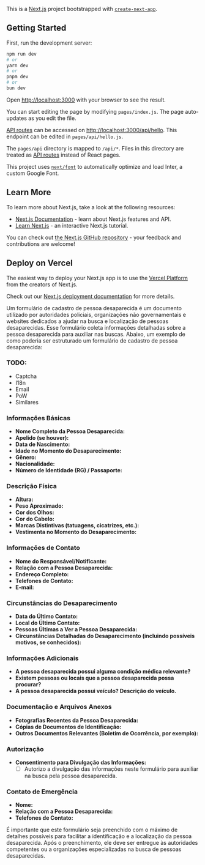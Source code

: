 This is a [Next.js](https://nextjs.org/) project bootstrapped with [`create-next-app`](https://github.com/vercel/next.js/tree/canary/packages/create-next-app).

## Getting Started

First, run the development server:

```bash
npm run dev
# or
yarn dev
# or
pnpm dev
# or
bun dev
```

Open [http://localhost:3000](http://localhost:3000) with your browser to see the result.

You can start editing the page by modifying `pages/index.js`. The page auto-updates as you edit the file.

[API routes](https://nextjs.org/docs/api-routes/introduction) can be accessed on [http://localhost:3000/api/hello](http://localhost:3000/api/hello). This endpoint can be edited in `pages/api/hello.js`.

The `pages/api` directory is mapped to `/api/*`. Files in this directory are treated as [API routes](https://nextjs.org/docs/api-routes/introduction) instead of React pages.

This project uses [`next/font`](https://nextjs.org/docs/basic-features/font-optimization) to automatically optimize and load Inter, a custom Google Font.

## Learn More

To learn more about Next.js, take a look at the following resources:

- [Next.js Documentation](https://nextjs.org/docs) - learn about Next.js features and API.
- [Learn Next.js](https://nextjs.org/learn) - an interactive Next.js tutorial.

You can check out [the Next.js GitHub repository](https://github.com/vercel/next.js/) - your feedback and contributions are welcome!

## Deploy on Vercel

The easiest way to deploy your Next.js app is to use the [Vercel Platform](https://vercel.com/new?utm_medium=default-template&filter=next.js&utm_source=create-next-app&utm_campaign=create-next-app-readme) from the creators of Next.js.

Check out our [Next.js deployment documentation](https://nextjs.org/docs/deployment) for more details.

Um formulário de cadastro de pessoa desaparecida é um documento utilizado por autoridades policiais, organizações não governamentais e websites dedicados a ajudar na busca e localização de pessoas desaparecidas. Esse formulário coleta informações detalhadas sobre a pessoa desaparecida para auxiliar nas buscas. Abaixo, um exemplo de como poderia ser estruturado um formulário de cadastro de pessoa desaparecida:

### TODO:

- Captcha
- I18n
- Email
- PoW
- Similares

### Informações Básicas

- **Nome Completo da Pessoa Desaparecida:**
- **Apelido (se houver):**
- **Data de Nascimento:**
- **Idade no Momento do Desaparecimento:**
- **Gênero:**
- **Nacionalidade:**
- **Número de Identidade (RG) / Passaporte:**

### Descrição Física

- **Altura:**
- **Peso Aproximado:**
- **Cor dos Olhos:**
- **Cor do Cabelo:**
- **Marcas Distintivas (tatuagens, cicatrizes, etc.):**
- **Vestimenta no Momento do Desaparecimento:**

### Informações de Contato

- **Nome do Responsável/Notificante:**
- **Relação com a Pessoa Desaparecida:**
- **Endereço Completo:**
- **Telefones de Contato:**
- **E-mail:**

### Circunstâncias do Desaparecimento

- **Data do Último Contato:**
- **Local do Último Contato:**
- **Pessoas Últimas a Ver a Pessoa Desaparecida:**
- **Circunstâncias Detalhadas do Desaparecimento (incluindo possíveis motivos, se conhecidos):**

### Informações Adicionais

- **A pessoa desaparecida possui alguma condição médica relevante?**
- **Existem pessoas ou locais que a pessoa desaparecida possa procurar?**
- **A pessoa desaparecida possui veículo? Descrição do veículo.**

### Documentação e Arquivos Anexos

- **Fotografias Recentes da Pessoa Desaparecida:**
- **Cópias de Documentos de Identificação:**
- **Outros Documentos Relevantes (Boletim de Ocorrência, por exemplo):**

### Autorização

- **Consentimento para Divulgação das Informações:**
  - [ ] Autorizo a divulgação das informações neste formulário para auxiliar na busca pela pessoa desaparecida.

### Contato de Emergência

- **Nome:**
- **Relação com a Pessoa Desaparecida:**
- **Telefones de Contato:**

É importante que este formulário seja preenchido com o máximo de detalhes possíveis para facilitar a identificação e a localização da pessoa desaparecida. Após o preenchimento, ele deve ser entregue às autoridades competentes ou a organizações especializadas na busca de pessoas desaparecidas.
